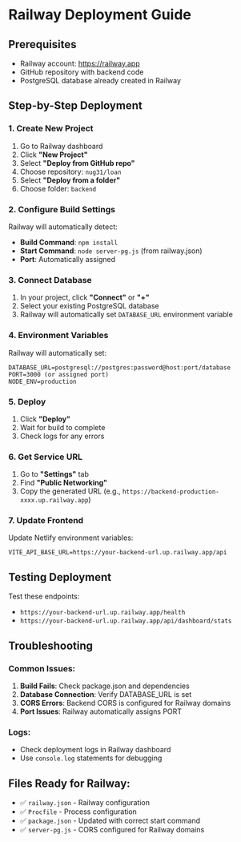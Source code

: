 # Railway Deployment Guide

## Prerequisites
- Railway account: https://railway.app
- GitHub repository with backend code
- PostgreSQL database already created in Railway

## Step-by-Step Deployment

### 1. Create New Project
1. Go to Railway dashboard
2. Click **"New Project"**
3. Select **"Deploy from GitHub repo"**
4. Choose repository: `nug31/loan`
5. Select **"Deploy from a folder"**
6. Choose folder: `backend`

### 2. Configure Build Settings
Railway will automatically detect:
- **Build Command**: `npm install`
- **Start Command**: `node server-pg.js` (from railway.json)
- **Port**: Automatically assigned

### 3. Connect Database
1. In your project, click **"Connect"** or **"+"**
2. Select your existing PostgreSQL database
3. Railway will automatically set `DATABASE_URL` environment variable

### 4. Environment Variables
Railway will automatically set:
```
DATABASE_URL=postgresql://postgres:password@host:port/database
PORT=3000 (or assigned port)
NODE_ENV=production
```

### 5. Deploy
1. Click **"Deploy"**
2. Wait for build to complete
3. Check logs for any errors

### 6. Get Service URL
1. Go to **"Settings"** tab
2. Find **"Public Networking"**
3. Copy the generated URL (e.g., `https://backend-production-xxxx.up.railway.app`)

### 7. Update Frontend
Update Netlify environment variables:
```
VITE_API_BASE_URL=https://your-backend-url.up.railway.app/api
```

## Testing Deployment

Test these endpoints:
- `https://your-backend-url.up.railway.app/health`
- `https://your-backend-url.up.railway.app/api/dashboard/stats`

## Troubleshooting

### Common Issues:
1. **Build Fails**: Check package.json and dependencies
2. **Database Connection**: Verify DATABASE_URL is set
3. **CORS Errors**: Backend CORS is configured for Railway domains
4. **Port Issues**: Railway automatically assigns PORT

### Logs:
- Check deployment logs in Railway dashboard
- Use `console.log` statements for debugging

## Files Ready for Railway:
- ✅ `railway.json` - Railway configuration
- ✅ `Procfile` - Process configuration
- ✅ `package.json` - Updated with correct start command
- ✅ `server-pg.js` - CORS configured for Railway domains
